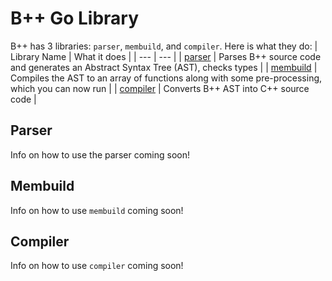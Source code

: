 # B++ Go Library
B++ has 3 libraries: `parser`, `membuild`, and `compiler`. Here is what they do:
| Library Name | What it does |
| --- | --- |
| [parser](#parser) | Parses B++ source code and generates an Abstract Syntax Tree (AST), checks types |
| [membuild](#membuild) | Compiles the AST to an array of functions along with some pre-processing, which you can now run |
| [compiler](#compiler) | Converts B++ AST into C++ source code  |

## Parser
Info on how to use the parser coming soon!

## Membuild
Info on how to use `membuild` coming soon!

## Compiler
Info on how to use `compiler` coming soon!